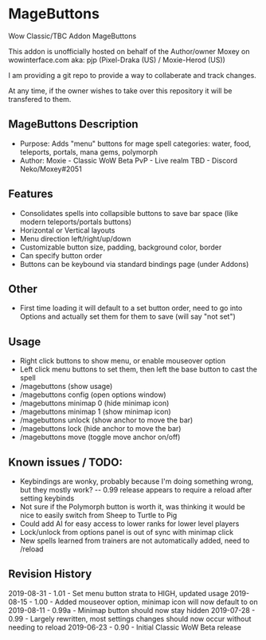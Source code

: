 # MageButtons
Wow Classic/TBC Addon MageButtons

This addon is unofficially hosted on behalf of the Author/owner Moxey on wowinterface.com aka: pjp (Pixel-Draka (US) / Moxie-Herod (US))

I am providing a git repo to provide a way to collaberate and track changes.

At any time, if the owner wishes to take over this repository it will be transfered to them.

## MageButtons Description

- Purpose: Adds "menu" buttons for mage spell categories: water, food, teleports, portals, mana gems, polymorph
- Author: Moxie <Alway East> - Classic WoW Beta PvP - Live realm TBD - Discord Neko/Moxey#2051

## Features
- Consolidates spells into collapsible buttons to save bar space (like modern teleports/portals buttons)
- Horizontal or Vertical layouts
- Menu direction left/right/up/down
- Customizable button size, padding, background color, border
- Can specify button order
- Buttons can be keybound via standard bindings page (under Addons)

## Other
- First time loading it will default to a set button order, need to go into Options and actually set them for them to save (will say "not set")

## Usage
- Right click buttons to show menu, or enable mouseover option
- Left click menu buttons to set them, then left the base button to cast the spell
- /magebuttons (show usage)
- /magebuttons config (open options window)
- /magebuttons minimap 0 (hide minimap icon)
- /magebuttons minimap 1 (show minimap icon)
- /magebuttons unlock (show anchor to move the bar)
- /magebuttons lock (hide anchor to move the bar)
- /magebuttons move (toggle move anchor on/off)

## Known issues / TODO:
- Keybindings are wonky, probably because I'm doing something wrong, but they mostly work?
-- 0.99 release appears to require a reload after setting keybinds
- Not sure if the Polymorph button is worth it, was thinking it would be nice to easily switch from Sheep to Turtle to Pig
- Could add AI for easy access to lower ranks for lower level players
- Lock/unlock from options panel is out of sync with minimap click
- New spells learned from trainers are not automatically added, need to /reload

## Revision History
2019-08-31 - 1.01 - Set menu button strata to HIGH, updated usage
2019-08-15 - 1.00 - Added mouseover option, minimap icon will now default to on
2019-08-11 - 0.99a - Minimap button should now stay hidden
2019-07-28 - 0.99 - Largely rewritten, most settings changes should now occur without needing to reload
2019-06-23 - 0.90 - Initial Classic WoW Beta release